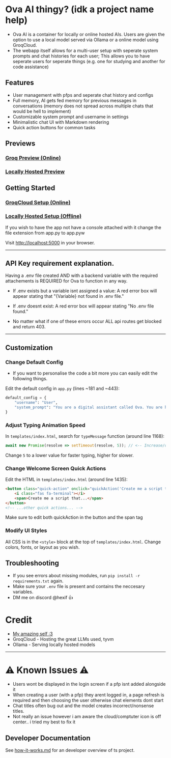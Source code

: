 # Ova AI thingy? (idk a project name help)

- Ova AI is a container for locally or online hosted AIs. Users are given the option to use a local model served via Ollama or a online model using GroqCloud. 
- The webapp itself allows for a multi-user setup with seperate system prompts and chat histories for each user; This allows you to have seperate users for seperate things (e.g. one for studying and another for code assistance)

## Features

- User management with pfps and seperate chat history and configs
- Full memory, AI gets fed memory for previous messages in conversations (memory does not spread across multiple chats that would be hell to implement)
- Customizable system prompt and username in settings
- Minimalistic chat UI with Markdown rendering
- Quick action buttons for common tasks

## Previews

### [Groq Preview (Online)](/previews/OvaGroqPreview.mp4)
### [Locally Hosted Preview](/previews/OvaLocalPreview.mp4)

## Getting Started

### [GroqCloud Setup (Online)](groq-setup.md)

### [Locally Hosted Setup (Offline)](local-setup.md)

If you wish to have the app not have a console attached with it change the file extension from app.py to app.pyw

Visit [http://localhost:5000](http://localhost:5000) in your browser.

---

## API Key requirement explanation.
Having a .env file created AND with a backend variable with the required attachements is REQUIRED for Ova to function in any way.

- If .env exists but a variable isnt assigned a value: A red error box will appear stating that "{Variable} not found in .env file."

- If .env doesnt exist: A red error box will appear stating "No .env file found."

- No matter what if one of these errors occur ALL api routes get blocked and return 403. 

---

## Customization

### Change Default Config

- If you want to personalise the code a bit more you can easily edit the following things.

Edit the default config in `app.py` (lines ~181 and ~443):

```python
default_config = {
    "username": "User",
    "system_prompt": "You are a digital assistant called Ova. You are here to help me with my tasks. Use new lines for better readability."
}
```

### Adjust Typing Animation Speed

In `templates/index.html`, search for `typeMessage` function (around line 1168):

```javascript
await new Promise(resolve => setTimeout(resolve, 5)); // <-- Increase/decrease for speed
```

Change `5` to a lower value for faster typing, higher for slower.

### Change Welcome Screen Quick Actions

Edit the HTML in `templates/index.html` (around line 1435):

```html
<button class="quick-action" onclick="quickAction('Create me a script that ')">
    <i class="fas fa-terminal"></i>
    <span>Create me a script that...</span>
</button>
<!-- ...other quick actions... -->
```
Make sure to edit both quickAction in the button and the span tag

### Modify UI Styles

All CSS is in the `<style>` block at the top of `templates/index.html`. Change colors, fonts, or layout as you wish.

## Troubleshooting

- If you see errors about missing modules, run `pip install -r requirements.txt` again.
- Make sure your `.env` file is present and contains the neccesary variables.
- DM me on discord @hexif 👍

# Credit
- [My amazing self :3](https://hexif.vercel.app)
- GroqCloud - Hosting the great LLMs used, tyvm
- Ollama - Serving locally hosted models

---

# ⚠️ Known Issues ⚠️
- Users wont be displayed in the login screen if a pfp isnt added alongside it
- When creating a user (with a pfp) they arent logged in, a page refresh is required and then choosing the user otherwise chat elements dont start
- Chat titles often bug out and the model creates incorrect/nonsense titles.
- Not really an issue however i am aware the cloud/comptuter icon is off center.. i tried my best to fix it

## Developer Documentation

See [how-it-works.md](how-it-works.md) for an developer overview of ts project.